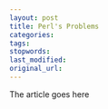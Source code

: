 ```yaml
---
layout: post
title: Perl's Problems
categories:
tags:
stopwords:
last_modified:
original_url: 
---
```


The article goes here

